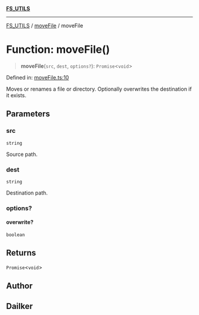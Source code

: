 [**FS_UTILS**](../../README.md)

***

[FS_UTILS](../../README.md) / [moveFile](../README.md) / moveFile

# Function: moveFile()

> **moveFile**(`src`, `dest`, `options?`): `Promise`\<`void`\>

Defined in: [moveFile.ts:10](https://github.com/dailker/everyutil/blob/26e2bb73429918cf0d08899e9efd90b82a42c92e/src/fs/moveFile.ts#L10)

Moves or renames a file or directory. Optionally overwrites the destination if it exists.

## Parameters

### src

`string`

Source path.

### dest

`string`

Destination path.

### options?

#### overwrite?

`boolean`

## Returns

`Promise`\<`void`\>

## Author

## Dailker
